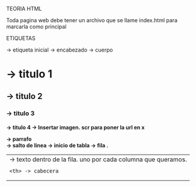 TEORIA HTML

Toda pagina web debe tener un archivo que se llame index.html para marcarla como principal

ETIQUETAS

<html> -> etiqueta inicial
    <head> -> encabezado
    <body> -> cuerpo

<h1> -> titulo 1
<h2> -> titulo 2
<h3> -> titulo 3
<h4> -> titulo 4
<im scr = "x"> -> Insertar imagen. scr para poner la url en x
<p> -> parrafo
<br> -> salto de linea

<table> -> inicio de tabla
    <tr> -> fila .
        <td> -> texto dentro de la fila. uno por cada columna que queramos.
    
    <th> -> cabecera
